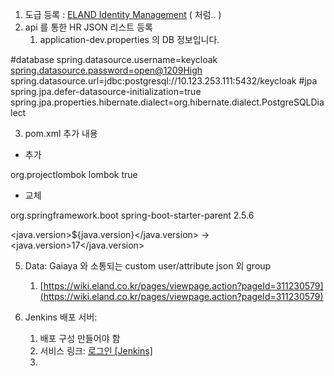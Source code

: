 1. 도급 등록 : [ELAND Identity Management](http://id.eland.com/) ( 처럼.. )
2. api 를 통한 HR JSON 리스트 등록
	1. application-dev.properties 의 DB 정보입니다.

#database
spring.datasource.username=keycloak
[spring.datasource.password=open@1209High](mailto:spring.datasource.password=open@1209High)
spring.datasource.url=jdbc:postgresql://10.123.253.111:5432/keycloak
#jpa
spring.jpa.defer-datasource-initialization=true
spring.jpa.properties.hibernate.dialect=org.hibernate.dialect.PostgreSQLDialect

3. pom.xml 추가 내용

- 추가
<!-- tools -->  
<dependency>  
    <groupId>org.projectlombok</groupId>  
    <artifactId>lombok</artifactId>  
    <optional>true</optional>  
</dependency>

- 교체
<parent>  
    <groupId>org.springframework.boot</groupId>  
    <artifactId>spring-boot-starter-parent</artifactId>  
    <version>2.5.6</version>  
</parent>

<java.version>${java.version}</java.version> -> <java.version>17</java.version>


5. Data: Gaiaya 와 소통되는 custom user/attribute json 외 group
	1. [https://wiki.eland.co.kr/pages/viewpage.action?pageId=311230579](https://wiki.eland.co.kr/pages/viewpage.action?pageId=311230579) 

6. Jenkins 배포 서버: 
	1. 배포 구성 만들어야 함
	2. 서비스 링크: [로그인 [Jenkins]](http://krvaissodev03:8090/login?from=%2F)
	3. 

